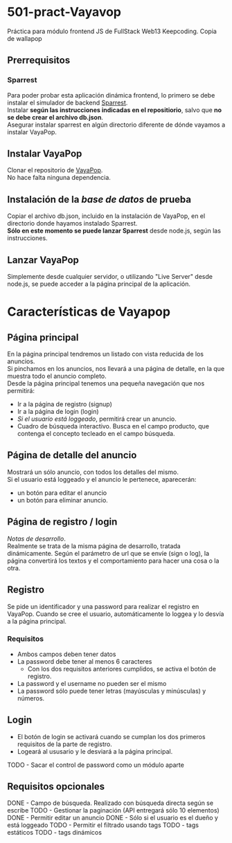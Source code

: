# 501-pract-Vayavop
Práctica para módulo frontend JS de FullStack Web13 Keepcoding. Copia de wallapop

## Prerrequisitos
### Sparrest
Para poder probar esta aplicación dinámica frontend, lo primero se debe instalar
el simulador de backend [Sparrest](https://github.com/kasappeal/sparrest.js).  
Instalar **según las instrucciones indicadas en el repositiorio**, salvo que **no se debe crear el archivo db.json**.  
Asegurar instalar sparrest en algún directorio diferente de dónde vayamos a instalar VayaPop.  

## Instalar VayaPop
Clonar el repositorio de [VayaPop](https://github.com/IMysticDrummer/501-pract-Vayavop).  
No hace falta ninguna dependencia.

## Instalación de la *base de datos* de prueba
Copiar el archivo db.json, incluido en la instalación de VayaPop, en el directorio donde hayamos instalado Sparrest.  
**Sólo en este momento se puede lanzar Sparrest** desde node.js, según las instrucciones.

## Lanzar VayaPop
Simplemente desde cualquier servidor, o utilizando "Live Server" desde node.js, se puede acceder a la página principal de la aplicación.

# Características de Vayapop
## Página principal
En la página principal tendremos un listado con vista reducida de los anuncios.  
Si pinchamos en los anuncios, nos llevará a una página de detalle, en la que muestra todo el anuncio completo.  
Desde la página principal tenemos una pequeña navegación que nos permitirá:
- Ir a la página de registro (signup)
- Ir a la página de login (login)
- *Si el usuario está loggeado*, permitirá crear un anuncio.  
- Cuadro de búsqueda interactivo. Busca en el campo producto, que contenga el concepto tecleado en el campo búsqueda.

## Página de detalle del anuncio
Mostrará un sólo anuncio, con todos los detalles del mismo.  
Si el usuario está loggeado y el anuncio le pertenece, aparecerán:  
- un botón para editar el anuncio  
- un botón para eliminar anuncio.

## Página de registro / login
*Notas de desarrollo*.  
Realmente se trata de la misma página de desarrollo, tratada dinámicamente.
Según el parámetro de url que se envíe (sign o log), la página convertirá los textos y el comportamiento para hacer una cosa o la otra.

## Registro
Se pide un identificador y una password para realizar el registro en VayaPop.
Cuando se cree el usuario, automáticamente lo loggea y lo desvía a la página principal.
### Requisitos
- Ambos campos deben tener datos
- La password debe tener al menos 6 caracteres
  - Con los dos requisitos anteriores cumplidos, se activa el botón de registro.
- La password y el username no pueden ser el mismo
- La password sólo puede tener letras (mayúsculas y minúsculas) y números.

## Login
- El botón de login se activará cuando se cumplan los dos primeros requisitos de la parte de registro.
- Logeará al ususario y le desviará a la página principal.

TODO - Sacar el control de password como un módulo aparte

## Requisitos opcionales
DONE - Campo de búsqueda. Realizado con búsqueda directa según se escribe
TODO - Gestionar la paginación (API entregará sólo 10 elementos)
DONE - Permitir editar un anuncio
DONE   - Sólo si el usuario es el dueño y está loggeado
TODO - Permitir el filtrado usando tags
TODO   - tags estáticos
TODO   - tags dinámicos


